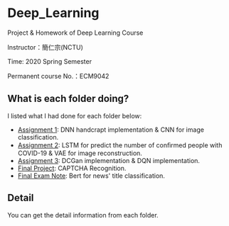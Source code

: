 # Deep_Learning
Project & Homework of Deep Learning Course

Instructor：簡仁宗(NCTU)

Time: 2020 Spring Semester

Permanent course No.：ECM9042

## What is each folder doing?
I listed what I had done for each folder below:
- [Assignment 1](https://github.com/sharon116100/Deep_Learning/tree/master/Assignment1): DNN handcrapt implementation & CNN for image classification.
- [Assignment 2](https://github.com/sharon116100/Deep_Learning/tree/master/Assignment2): LSTM for predict  the number of conﬁrmed people with COVID-19 & VAE for image reconstruction.
- [Assignment 3](https://github.com/sharon116100/Deep_Learning/tree/master/Assignment3): DCGan implementation & DQN implementation.
- [Final Project](): CAPTCHA Recognition.
- [Final Exam Note](https://github.com/sharon116100/Deep_Learning/master/Final): Bert for news' title classification.
## Detail
You can get the detail information from each folder.
